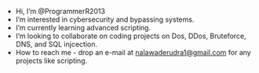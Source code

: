 - Hi, I’m @ProgrammerR2013
- I’m interested in cybersecurity and bypassing systems.
- I’m currently learning advanced scripting.
- I’m looking to collaborate on coding projects on Dos, DDos, Bruteforce, DNS, and SQL injcection.
- How to reach me - drop an e-mail at nalawaderudra1@gmail.com for any projects like scripting.

<!---
ProgrammerR2013/ProgrammerR2013 is a ✨ special ✨ repository because its `README.md` (this file) appears on your GitHub profile.
You can click the Preview link to take a look at your changes.
--->
